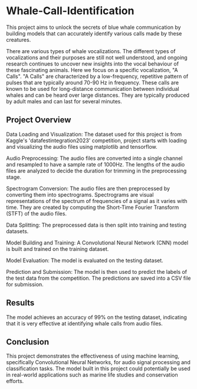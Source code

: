# Whale-Call-Identification

This project aims to unlock the secrets of blue whale communication by building models that can accurately identify various calls made by these creatures.

There are various types of whale vocalizations. The different types of vocalizations and their purposes are still not well understood, and ongoing research continues to uncover new insights into the vocal behaviour of these fascinating animals. Here we focus on a specific vocalization, "A Calls". "A Calls" are characterized by a low-frequency, repetitive pattern of pulses that are typically around 70-90 Hz in frequency. These calls are known to be used for long-distance communication between individual whales and can be heard over large distances. They are typically produced by adult males and can last for several minutes. 

## Project Overview

Data Loading and Visualization: The dataset used for this project is from Kaggle's 'datafestintegration2023' competition, project starts with loading and visualizing the audio files using matplotlib and tensorflow.

Audio Preprocessing: The audio files are converted into a single channel and resampled to have a sample rate of 1000Hz. The lengths of the audio files are analyzed to decide the duration for trimming in the preprocessing stage.

Spectrogram Conversion: The audio files are then preprocessed by converting them into spectrograms. Spectrograms are visual representations of the spectrum of frequencies of a signal as it varies with time. They are created by computing the Short-Time Fourier Transform (STFT) of the audio files.

Data Splitting: The preprocessed data is then split into training and testing datasets.

Model Building and Training: A Convolutional Neural Network (CNN) model is built and trained on the training dataset.

Model Evaluation: The model is evaluated on the testing dataset.

Prediction and Submission: The model is then used to predict the labels of the test data from the competition. The predictions are saved into a CSV file for submission.

## Results
The model achieves an accuracy of 99% on the testing dataset, indicating that it is very effective at identifying whale calls from audio files.

## Conclusion
This project demonstrates the effectiveness of using machine learning, specifically Convolutional Neural Networks, for audio signal processing and classification tasks. The model built in this project could potentially be used in real-world applications such as marine life studies and conservation efforts.


